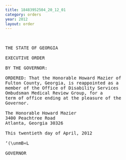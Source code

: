 ```yaml
---
title: 18483952504_20_12_01
category: orders
year: 2012
layout: order
---
```


<pre> 

THE STATE OF GEORGIA

EXECUTIVE ORDER

BY THE GOVERNOR:

ORDERED: That the Honorable Howard Mazier of
Fulton County, Georgia, is reappointed as a
member of the Office of Disability Services
Ombudsman Medical Review Group, for a
term of office ending at the pleasure of the
Governor.

The Honorable Howard Mazier
3400 Peachtree Road
Atlanta, Georgia 30326

This twentieth day of April, 2012

‘(\unmB«L

GOVERNOR

</pre>

